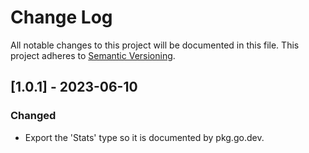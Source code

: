 # Change Log

All notable changes to this project will be documented in this file. This
project adheres to [Semantic Versioning](http://semver.org/).

## [1.0.1] - 2023-06-10

### Changed

- Export the 'Stats' type so it is documented by pkg.go.dev.
